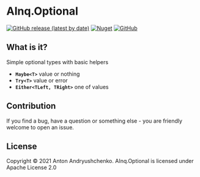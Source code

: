 # AInq.Optional

[![GitHub release (latest by date)](https://img.shields.io/github/v/release/andryushchenko/AInq.Optional)](https://github.com/andryushchenko/AInq.Optional/releases) [![Nuget](https://img.shields.io/nuget/v/AInq.Optional)](https://www.nuget.org/packages/AInq.Optional/) [![GitHub](https://img.shields.io/github/license/andryushchenko/AInq.Optional)](LICENSE)

## What is it?

Simple optional types with basic helpers

- **`Maybe<T>`** value or nothing
- **`Try<T>`** value or error
- **`Either<TLeft, TRight>`** one of values

## Contribution

If you find a bug, have a question or something else - you are friendly welcome to open an issue.

## License
Copyright © 2021 Anton Andryushchenko. AInq.Optional is licensed under Apache License 2.0

